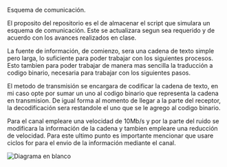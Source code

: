 Esquema de comunicación.

El proposito del repositorio es el de almacenar el script que simulara un esquema de comunicación. Este se actualizara segun sea requerido y de acuerdo con los avances realizados en clase.

La fuente de información, de comienzo, sera una cadena de texto simple pero larga, lo suficiente para poder trabajar con los siguientes procesos. Esto tambien para poder trabajar de manera mas sencilla la traducción a codigo binario, necesaria para trabajar con los siguientes pasos.

El metodo de transmisión se encargara de codificar la cadena de texto, en mi caso opte por sumar un uno al codigo binario que representa la cadena en transmision. De igual forma al momento de llegar a la parte del receptor, la decodificación sera restandole el uno que se le agrego al codigo binario. 

Para el canal empleare una velocidad de 10Mb/s y por la parte del ruido se modificara la información de la cadena y tambien empleare una reducción de velocidad. Para este ultimo punto es importante mencionar que usare ciclos for para el envio de la información mediante el canal.

![Diagrama en blanco](https://github.com/v-Chriz-v/Teor-a-de-la-Info/assets/54335343/0fafcfc2-fd88-4aad-9378-7a8c087db8c1)
